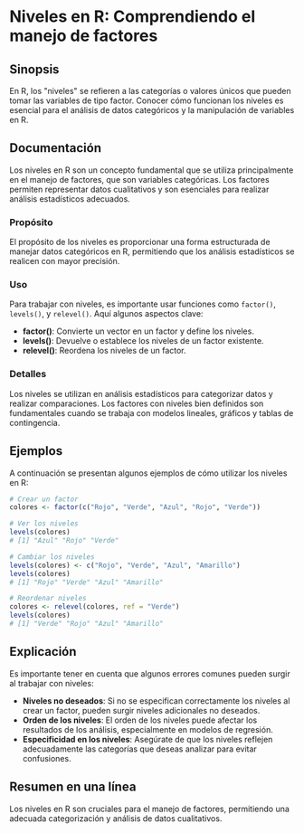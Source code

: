 <!--
Meta Description: # Niveles en R: Comprendiendo el manejo de factores ## Sinopsis En R, los "niveles" se refieren a las categorías o valores únicos que pueden tomar las...
Meta Keywords: niveles, los, factor, que, colores
-->

# Niveles en R: Comprendiendo el manejo de factores

## Sinopsis
En R, los "niveles" se refieren a las categorías o valores únicos que pueden tomar las variables de tipo factor. Conocer cómo funcionan los niveles es esencial para el análisis de datos categóricos y la manipulación de variables en R.

## Documentación
Los niveles en R son un concepto fundamental que se utiliza principalmente en el manejo de factores, que son variables categóricas. Los factores permiten representar datos cualitativos y son esenciales para realizar análisis estadísticos adecuados.

### Propósito
El propósito de los niveles es proporcionar una forma estructurada de manejar datos categóricos en R, permitiendo que los análisis estadísticos se realicen con mayor precisión.

### Uso
Para trabajar con niveles, es importante usar funciones como `factor()`, `levels()`, y `relevel()`. Aquí algunos aspectos clave:

- **factor()**: Convierte un vector en un factor y define los niveles.
- **levels()**: Devuelve o establece los niveles de un factor existente.
- **relevel()**: Reordena los niveles de un factor.

### Detalles
Los niveles se utilizan en análisis estadísticos para categorizar datos y realizar comparaciones. Los factores con niveles bien definidos son fundamentales cuando se trabaja con modelos lineales, gráficos y tablas de contingencia.

## Ejemplos
A continuación se presentan algunos ejemplos de cómo utilizar los niveles en R:

```R
# Crear un factor
colores <- factor(c("Rojo", "Verde", "Azul", "Rojo", "Verde"))

# Ver los niveles
levels(colores)
# [1] "Azul" "Rojo" "Verde"

# Cambiar los niveles
levels(colores) <- c("Rojo", "Verde", "Azul", "Amarillo")
levels(colores)
# [1] "Rojo" "Verde" "Azul" "Amarillo"

# Reordenar niveles
colores <- relevel(colores, ref = "Verde")
levels(colores)
# [1] "Verde" "Rojo" "Azul" "Amarillo"
```

## Explicación
Es importante tener en cuenta que algunos errores comunes pueden surgir al trabajar con niveles:

- **Niveles no deseados**: Si no se especifican correctamente los niveles al crear un factor, pueden surgir niveles adicionales no deseados.
- **Orden de los niveles**: El orden de los niveles puede afectar los resultados de los análisis, especialmente en modelos de regresión.
- **Especificidad en los niveles**: Asegúrate de que los niveles reflejen adecuadamente las categorías que deseas analizar para evitar confusiones.

## Resumen en una línea
Los niveles en R son cruciales para el manejo de factores, permitiendo una adecuada categorización y análisis de datos cualitativos.